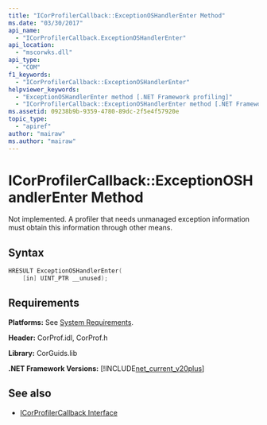 ```yaml
---
title: "ICorProfilerCallback::ExceptionOSHandlerEnter Method"
ms.date: "03/30/2017"
api_name: 
  - "ICorProfilerCallback.ExceptionOSHandlerEnter"
api_location: 
  - "mscorwks.dll"
api_type: 
  - "COM"
f1_keywords: 
  - "ICorProfilerCallback::ExceptionOSHandlerEnter"
helpviewer_keywords: 
  - "ExceptionOSHandlerEnter method [.NET Framework profiling]"
  - "ICorProfilerCallback::ExceptionOSHandlerEnter method [.NET Framework profiling]"
ms.assetid: 09238b9b-9359-4780-89dc-2f5e4f57920e
topic_type: 
  - "apiref"
author: "mairaw"
ms.author: "mairaw"
---
```

# ICorProfilerCallback::ExceptionOSHandlerEnter Method
Not implemented. A profiler that needs unmanaged exception information must obtain this information through other means.  
  
## Syntax  
  
```cpp  
HRESULT ExceptionOSHandlerEnter(  
    [in] UINT_PTR __unused);  
```  
  
## Requirements  
 **Platforms:** See [System Requirements](../../../../docs/framework/get-started/system-requirements.md).  
  
 **Header:** CorProf.idl, CorProf.h  
  
 **Library:** CorGuids.lib  
  
 **.NET Framework Versions:** [!INCLUDE[net_current_v20plus](../../../../includes/net-current-v20plus-md.md)]  
  
## See also

- [ICorProfilerCallback Interface](../../../../docs/framework/unmanaged-api/profiling/icorprofilercallback-interface.md)
